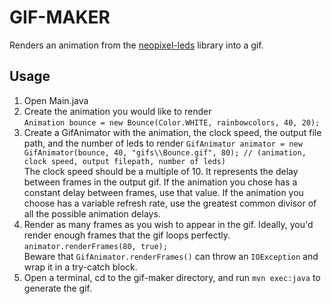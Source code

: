 # GIF-MAKER
Renders an animation from the [neopixel-leds](https://github.com/momentumfrc/Momentum-Tools/tree/master/neopixel-leds) library into a gif.

## Usage
1. Open Main.java
1. Create the animation you would like to render \
  `Animation bounce = new Bounce(Color.WHITE, rainbowcolors, 40, 20);`
1. Create a GifAnimator with the animation, the clock speed, the output file path, and the number of leds to render
  `GifAnimator animator = new GifAnimator(bounce, 40, "gifs\\Bounce.gif", 80); // (animation, clock speed, output filepath, number of leds)`\
  The clock speed should be a multiple of 10. It represents the delay between frames in the output gif. If the animation you chose has a constant
  delay between frames, use that value. If the animation you choose has a variable refresh rate, use the greatest common divisor of all the possible animation delays.
1. Render as many frames as you wish to appear in the gif. Ideally, you'd render enough frames that the gif loops perfectly.\
  `animator.renderFrames(80, true);`\
  Beware that `GifAnimator.renderFrames()` can throw an `IOException` and wrap it in a try-catch block.
1. Open a terminal, cd to the gif-maker directory, and run `mvn exec:java` to generate the gif.
